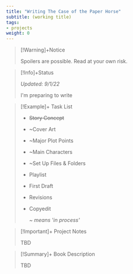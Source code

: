 ```yaml
---
title: "Writing The Case of the Paper Horse"
subtitle: (working title)
tags:
- projects
weight: 0
---
```



>[!Warning]+Notice
>
> Spoilers are possible. Read at your own risk.


> [!Info]+Status
>
>*Updated: 9/1/22*
>
 >I'm preparing to write

>[!Example]+ Task List
> 
> * ~~Story Concept~~
> * ~Cover Art
> * ~Major Plot Points
> * ~Main Characters
> * ~Set Up Files & Folders
> * Playlist
> * First Draft
> * Revisions
> * Copyedit
>   
>   *~ means 'in process'*




>[!Important]+ Project Notes
>
>
>TBD

>[!Summary]+ Book Description
> 
> TBD


